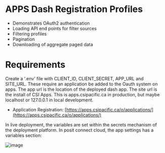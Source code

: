 # APPS Dash Registration Profiles
* Demonstrates OAuth2 authentication
* Loading API end points for filter sources
* Filtering profiles
* Pagination
* Downloading of aggregate paged data

# Requirements

Create a '.env' file with CLIENT_ID, CLIENT_SECRET, APP_URL and SITE_URL. These require 
an application be added to the Oauth system on apps. The app url is the location of the
deployed dash app. The site url is the install of CSI Apps. This is apps.csipacific.ca in
production, but maybe localhost or 127.0.0.1 in local development.

* Application Registration: [https://apps.csipacific.ca/o/applications/](https://apps.csipacific.ca/o/applications/)

In live deployment, the variables are set within the secrets mechanism of the deployment
platform. In posit connect cloud, the app settings has a variables section:

![image](https://github.com/user-attachments/assets/a0570505-b647-4f36-a81b-4410420d5088)